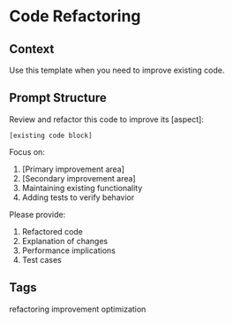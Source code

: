 # Code Refactoring

## Context

Use this template when you need to improve existing code.

## Prompt Structure

Review and refactor this code to improve its [aspect]:

```[existing code block]```

Focus on:

1. [Primary improvement area]
2. [Secondary improvement area]
3. Maintaining existing functionality
4. Adding tests to verify behavior

Please provide:

1. Refactored code
2. Explanation of changes
3. Performance implications
4. Test cases

## Tags

refactoring improvement optimization
